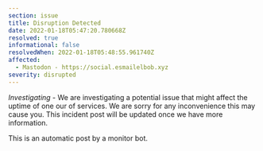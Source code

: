 ```yaml
---
section: issue
title: Disruption Detected
date: 2022-01-18T05:47:20.780668Z
resolved: true
informational: false
resolvedWhen: 2022-01-18T05:48:55.961740Z
affected:
  - Mastodon - https://social.esmailelbob.xyz
severity: disrupted
---
```

*Investigating* - We are investigating a potential issue that might affect the uptime of one our of services. We are sorry for any inconvenience this may cause you. This incident post will be updated once we have more information.

This is an automatic post by a monitor bot.
        
